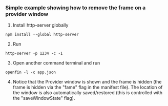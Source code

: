 ### Simple example showing how to remove the frame on a provider window 
1) Install http-server globally
```
npm install --global http-server
```
2) Run
```
http-server -p 1234 -c -1
```
3) Open another command terminal and run
```
openfin -l -c app.json
```
4) Notice that the Provider window is shown and the frame is hidden (the frame is hidden via the "fame" flag in the manifest file). The location of the window is also automatically saved/restored (this is controlled with the "saveWindowState" flag).

